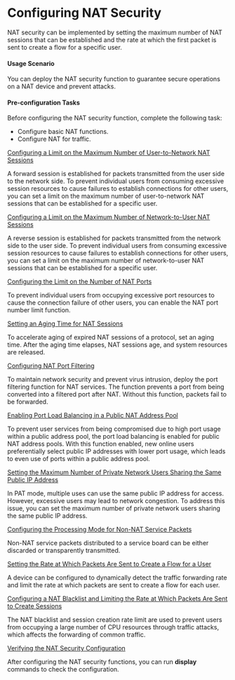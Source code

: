 Configuring NAT Security
========================

NAT security can be implemented by setting the maximum number of NAT sessions that can be established and the rate at which the first packet is sent to create a flow for a specific user.

#### Usage Scenario

You can deploy the NAT security function to guarantee secure operations on a NAT device and prevent attacks.


#### Pre-configuration Tasks

Before configuring the NAT security function, complete the following task:

* Configure basic NAT functions.
* Configure NAT for traffic.


[Configuring a Limit on the Maximum Number of User-to-Network NAT Sessions](../../../../software/nev8r10_vrpv8r16/user/ne/dc_ne_nat_cfg_0039.html)

A forward session is established for packets transmitted from the user side to the network side. To prevent individual users from consuming excessive session resources to cause failures to establish connections for other users, you can set a limit on the maximum number of user-to-network NAT sessions that can be established for a specific user.

[Configuring a Limit on the Maximum Number of Network-to-User NAT Sessions](../../../../software/nev8r10_vrpv8r16/user/ne/dc_ne_nat_cfg_0040.html)

A reverse session is established for packets transmitted from the network side to the user side. To prevent individual users from consuming excessive session resources to cause failures to establish connections for other users, you can set a limit on the maximum number of network-to-user NAT sessions that can be established for a specific user.

[Configuring the Limit on the Number of NAT Ports](../../../../software/nev8r10_vrpv8r16/user/ne/dc_ne_nat_cfg_0041_1.html)

To prevent individual users from occupying excessive port resources to cause the connection failure of other users, you can enable the NAT port number limit function.

[Setting an Aging Time for NAT Sessions](../../../../software/nev8r10_vrpv8r16/user/ne/dc_ne_nat_cfg_0053.html)

To accelerate aging of expired NAT sessions of a protocol, set an aging time. After the aging time elapses, NAT sessions age, and system resources are released.

[Configuring NAT Port Filtering](../../../../software/nev8r10_vrpv8r16/../../toctopics/en-us_task_0000001482697861.html)

To maintain network security and prevent virus intrusion, deploy the port filtering function for NAT services. The function prevents a port from being converted into a filtered port after NAT. Without this function, packets fail to be forwarded.

[Enabling Port Load Balancing in a Public NAT Address Pool](../../../../software/nev8r10_vrpv8r16/user/ne/dc_ne_nat_cfg_0107_1.html)

To prevent user services from being compromised due to high port usage within a public address pool, the port load balancing is enabled for public NAT address pools. With this function enabled, new online users preferentially select public IP addresses with lower port usage, which leads to even use of ports within a public address pool.

[Setting the Maximum Number of Private Network Users Sharing the Same Public IP Address](../../../../software/nev8r10_vrpv8r16/user/ne/dc_ne_nat_cfg_0064_1.html)

In PAT mode, multiple uses can use the same public IP address for access. However, excessive users may lead to network congestion. To address this issue, you can set the maximum number of private network users sharing the same public IP address.

[Configuring the Processing Mode for Non-NAT Service Packets](../../../../software/nev8r10_vrpv8r16/user/ne/dc_ne_nat_cfg_0042_1.html)

Non-NAT service packets distributed to a service board can be either discarded or transparently transmitted.

[Setting the Rate at Which Packets Are Sent to Create a Flow for a User](../../../../software/nev8r10_vrpv8r16/user/ne/dc_ne_nat_cfg_0043.html)

A device can be configured to dynamically detect the traffic forwarding rate and limit the rate at which packets are sent to create a flow for each user.

[Configuring a NAT Blacklist and Limiting the Rate at Which Packets Are Sent to Create Sessions](../../../../software/nev8r10_vrpv8r16/user/ne/dc_ne_nat_cfg_0044.html)

The NAT blacklist and session creation rate limit are used to prevent users from occupying a large number of CPU resources through traffic attacks, which affects the forwarding of common traffic.

[Verifying the NAT Security Configuration](../../../../software/nev8r10_vrpv8r16/user/ne/dc_ne_nat_cfg_0045.html)

After configuring the NAT security functions, you can run **display** commands to check the configuration.